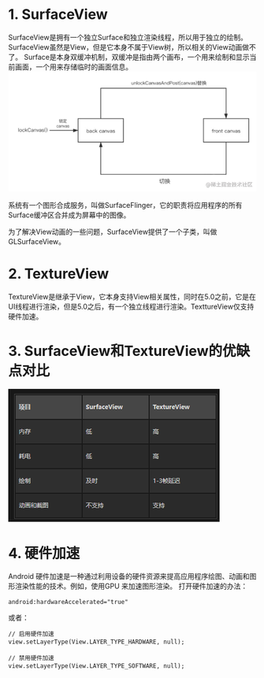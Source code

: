 # 1. SurfaceView
SurfaceView是拥有一个独立Surface和独立渲染线程，所以用于独立的绘制。SurfaceView虽然是View，但是它本身不属于View树，所以相关的View动画做不了。
Surface是本身双缓冲机制，双缓冲是指由两个画布，一个用来绘制和显示当前画面，一个用来存储临时的画面信息。
![](./image/双缓冲机制.awebp)

系统有一个图形合成服务，叫做SurfaceFlinger，它的职责将应用程序的所有Surface缓冲区合并成为屏幕中的图像。

为了解决View动画的一些问题，SurfaceView提供了一个子类，叫做GLSurfaceView。

# 2. TextureView
TextureView是继承于View，它本身支持View相关属性，同时在5.0之前，它是在UI线程进行渲染，但是5.0之后，有一个独立线程进行渲染。TexttureView仅支持硬件加速。

# 3. SurfaceView和TextureView的优缺点对比
![](image/surfaceView和TextureView的对比.png)


# 4. 硬件加速
Android 硬件加速是一种通过利用设备的硬件资源来提高应用程序绘图、动画和图形渲染性能的技术。例如，使用GPU 来加速图形渲染。
打开硬件加速的办法：
```
android:hardwareAccelerated="true"
```
或者：
```
// 启用硬件加速
view.setLayerType(View.LAYER_TYPE_HARDWARE, null);

// 禁用硬件加速
view.setLayerType(View.LAYER_TYPE_SOFTWARE, null);
```